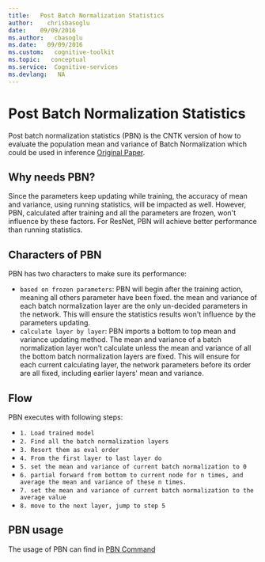 ```yaml
---
title:   Post Batch Normalization Statistics
author:    chrisbasoglu
date:    09/09/2016
ms.author:   cbasoglu
ms.date:   09/09/2016
ms.custom:   cognitive-toolkit
ms.topic:   conceptual
ms.service:  Cognitive-services
ms.devlang:   NA
---
```


# Post Batch Normalization Statistics

Post batch normalization statistics (PBN) is the CNTK version of how to evaluate the population mean and variance of Batch Normalization which could be used in inference [Original Paper](https://arxiv.org/pdf/1502.03167v3.pdf).

## Why needs PBN?

Since the parameters keep updating while training, the accuracy of mean and variance, using running statistics, will be impacted as well. However, PBN, calculated after training and all the parameters are frozen, won't influence by these factors. For ResNet, PBN will achieve better performance than running statistics.

## Characters of PBN

PBN has two characters to make sure its performance:
* `based on frozen parameters`: PBN will begin after the training action, meaning all others parameter have been fixed. the mean and variance of each batch normalization layer are the only un-decided parameters in the network. This will ensure the statistics results won't influence by the parameters updating.
* `calculate layer by layer`: PBN imports a bottom to top mean and variance updating method. The mean and variance of a batch normalization layer won't calculate unless the mean and variance of all the bottom batch normalization layers are fixed. This will ensure for each current calculating layer, the network parameters before its order are all fixed, including earlier layers' mean and variance.

## Flow

PBN executes with following steps:
* `1. Load trained model`
* `2. Find all the batch normalization layers`
* `3. Resort them as eval order`
* `4. From the first layer to last layer do`
* `5. set the mean and variance of current batch normalization to 0`
* `6. partial forward from bottom to current node for n times, and average the mean and variance of these n times.`
* `7. set the mean and variance of current batch normalization to the average value`
* `8. move to the next layer, jump to step 5`

## PBN usage

The usage of PBN can find in [PBN Command](./Top-level-commands.md#pbnstat-command)
    

